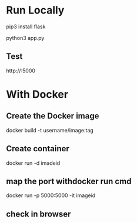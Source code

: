 # Run Locally

pip3 install flask

python3 app.py

## Test 

http://<IP>:5000       

# With Docker

## Create the Docker image

docker build -t username/image:tag

## Create container

docker run -d imadeid

## map the port withdocker run cmd

docker run -p 5000:5000 -it imageid

## check in browser

